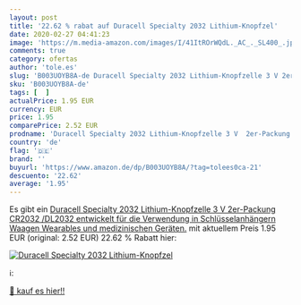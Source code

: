 ```yaml
---
layout: post
title: '22.62 % rabat auf Duracell Specialty 2032 Lithium-Knopfzel'
date: 2020-02-27 04:41:23
image: 'https://m.media-amazon.com/images/I/41ItROrWQdL._AC_._SL400_.jpg'
comments: true
category: ofertas
author: 'tole.es'
slug: 'B003UOYB8A-de Duracell Specialty 2032 Lithium-Knopfzelle 3 V 2er-Packung...'
sku: 'B003UOYB8A-de'
tags: [  ]
actualPrice: 1.95 EUR
currency: EUR
price: 1.95
comparePrice: 2.52 EUR
prodname: 'Duracell Specialty 2032 Lithium-Knopfzelle 3 V  2er-Packung  CR2032 /DL2032 entwickelt für die Verwendung in Schlüsselanhängern  Waagen  Wearables und medizinischen Geräten.'
country: 'de'
flag: '🇩🇪'
brand: ''
buyurl: 'https://www.amazon.de/dp/B003UOYB8A/?tag=tolees0ca-21'
descuento: '22.62'
average: '1.95'
---
```


Es gibt ein [Duracell Specialty 2032 Lithium-Knopfzelle 3 V  2er-Packung  CR2032 /DL2032 entwickelt für die Verwendung in Schlüsselanhängern  Waagen  Wearables und medizinischen Geräten.](https://www.amazon.de/dp/B003UOYB8A/?tag=tolees0ca-21) mit aktuellem Preis 1.95 EUR (original: 2.52 EUR) 22.62 % Rabatt hier:

[![Duracell Specialty 2032 Lithium-Knopfzel](https://m.media-amazon.com/images/I/41ItROrWQdL._AC_._SL400_.jpg)](https://www.amazon.de/dp/B003UOYB8A/?tag=tolees0ca-21)

ℹ️:


[🛒 kauf es hier!!](https://www.amazon.de/dp/B003UOYB8A/?tag=tolees0ca-21)
